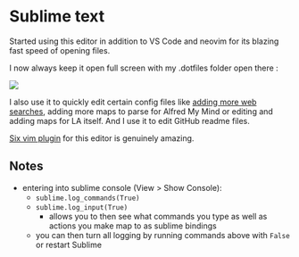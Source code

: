 # Sublime text
Started using this editor in addition to VS Code and neovim for its blazing fast speed of opening files.

I now always keep it open full screen with my .dotfiles folder open there : 

![](https://i.imgur.com/fyGWhVc.png)

I also use it to quickly edit certain config files like [adding more web searches](https://github.com/nikitavoloboev/alfred-web-searches), adding more maps to parse for Alfred My Mind or editing and adding maps for LA itself. And I use it to edit GitHub readme files.

[Six vim plugin](https://github.com/guillermooo/Six) for this editor is genuinely amazing.

## Notes
- entering into sublime console (View \> Show Console): 
	- `sublime.log_commands(True)`
	- `sublime.log_input(True)`
		- allows you to then see what commands you type as well as actions you make map to as sublime bindings
	- you can then turn all logging by running commands above with `False` or restart Sublime
